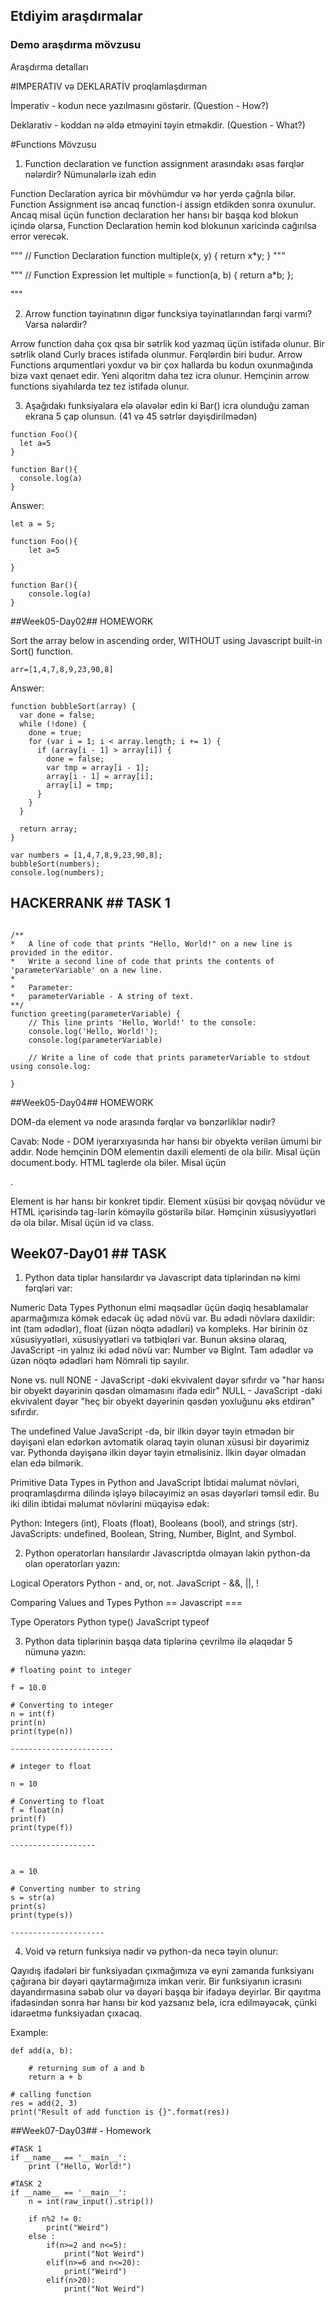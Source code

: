 ## Etdiyim araşdırmalar

### Demo araşdırma mövzusu

Araşdırma detalları

#IMPERATIV və DEKLARATİV proqlamlaşdırman

İmperativ - kodun nece yazılmasını göstərir. (Question - How?)

Deklarativ - koddan nə əldə etməyini təyin etməkdir. (Question - What?)




#Functions Mövzusu

1. Function declaration ve function assignment arasındakı əsas fərqlər nələrdir? Nümunələrlə izah edin
   
Function Declaration ayrica bir mövhümdur və hər yerdə çağrıla bilər. Function Assignment isə ancaq function-i assign etdikden sonra oxunulur. Ancaq misal üçün function declaration her hansı bir başqa kod blokun içində olarsa, Function Declaration hemin kod blokunun xaricində cağırılsa error verecək.

"""
// Function Declaration
function multiple(x, y) {
  return x*y;
}
"""

"""
// Function Expression
let multiple = function(a, b) {
  return a*b;
};

"""


2. Arrow function təyinatının digər funcksiya təyinatlarından fərqi varmı? Varsa nələrdir?

Arrow function daha çox qısa bir sətrlik kod yazmaq üçün istifadə olunur.  Bir sətrlik oland Curly braces istifadə olunmur. Fərqlərdin biri budur.
Arrow Functions arqumentləri yoxdur və bir çox hallarda bu kodun oxunmağında bizə vaxt qenaet edir. Yeni alqoritm daha tez icra olunur. Hemçinin arrow functions siyahılarda tez tez istifadə olunur. 

3. Aşağıdakı funksiyalara elə əlavələr edin ki Bar() icra olunduğu zaman ekrana 5 çap olunsun. (41 və 45 sətrlər dəyişdirilmədən)
```
function Foo(){
  let a=5
}

function Bar(){
  console.log(a)
}
```

Answer:

```
let a = 5;

function Foo(){
    let a=5

}
  
function Bar(){
    console.log(a)
}
```

##Week05-Day02## HOMEWORK

Sort the array below in ascending order, WITHOUT using Javascript built-in Sort() function.


```
arr=[1,4,7,8,9,23,90,8]
```

Answer:

```
function bubbleSort(array) {
  var done = false;
  while (!done) {
    done = true;
    for (var i = 1; i < array.length; i += 1) {
      if (array[i - 1] > array[i]) {
        done = false;
        var tmp = array[i - 1];
        array[i - 1] = array[i];
        array[i] = tmp;
      }
    }
  }

  return array;
}

var numbers = [1,4,7,8,9,23,90,8];
bubbleSort(numbers);
console.log(numbers);
```

## HACKERRANK ## TASK 1 ##

```

/**
*   A line of code that prints "Hello, World!" on a new line is provided in the editor. 
*   Write a second line of code that prints the contents of 'parameterVariable' on a new line.
*
*	Parameter:
*   parameterVariable - A string of text.
**/
function greeting(parameterVariable) {
    // This line prints 'Hello, World!' to the console:
    console.log('Hello, World!');
    console.log(parameterVariable)

    // Write a line of code that prints parameterVariable to stdout using console.log:
    
}
```

##Week05-Day04## HOMEWORK

DOM-da element və node arasında fərqlər və bənzərliklər nədir?

Cavab:
Node - DOM iyerarxıyasında hər hansı bir obyektə verilən ümumi bir addır. Node hemçinin DOM elementin daxili elementi de ola bilir. Misal üçün document.body. HTML taglerde ola biler. Misal üçün <p>. 

Element is hər hansı bir konkret tipdir. Element xüsüsi bir qovşaq növüdur ve HTML içərisində tag-lərin köməyilə göstərilə bilər. Həmçinin xüsusiyyətləri də ola bilər. Misal üçün id və class. 


## Week07-Day01 ## TASK ##

1. Python data tiplər hansılardır və Javascript data tiplərindən nə kimi fərqləri var:

Numeric Data Types
Pythonun elmi məqsədlər üçün dəqiq hesablamalar aparmağımıza kömək edəcək üç ədəd növü var. Bu ədədi növlərə daxildir: int (tam ədədlər), float (üzən nöqtə ədədləri) və kompleks. Hər birinin öz xüsusiyyətləri, xüsusiyyətləri və tətbiqləri var. Bunun əksinə olaraq, JavaScript -in yalnız iki ədəd növü var: Number və BigInt. Tam ədədlər və üzən nöqtə ədədləri həm Nömrəli tip sayılır. 

None vs. null
NONE - JavaScript -dəki ekvivalent dəyər sıfırdır və "hər hansı bir obyekt dəyərinin qəsdən olmamasını ifadə edir" 
NULL - JavaScript -dəki ekvivalent dəyər "heç bir obyekt dəyərinin qəsdən yoxluğunu əks etdirən" sıfırdır.

The undefined Value
JavaScript -də, bir ilkin dəyər təyin etmədən bir dəyişəni elan edərkən avtomatik olaraq təyin olunan xüsusi bir dəyərimiz var. 
Pythonda dəyişənə ilkin dəyər təyin etməlisiniz. İlkin dəyər olmadan elan edə bilmərik. 

Primitive Data Types in Python and JavaScript
İbtidai məlumat növləri, proqramlaşdırma dilində işləyə biləcəyimiz ən əsas dəyərləri təmsil edir. Bu iki dilin ibtidai məlumat növlərini müqayisə edək: 

Python: Integers (int), Floats (float), Booleans (bool), and strings (str).
JavaScripts: undefined, Boolean, String, Number, BigInt, and Symbol.

2. Python operatorları hansılardır Javascriptdə olmayan lakin python-da olan operatorları yazın:

Logical Operators
Python - and, or, not.
JavaScript - &&, ||, ! 

Comparing Values and Types
Python ==
Javascript ===

Type Operators
Python type()
JavaScript typeof

3. Python data tiplərinin başqa data tiplərinə çevrilmə ilə əlaqədar 5 nümunə yazın:
```
# floating point to integer
 
f = 10.0
 
# Converting to integer
n = int(f)
print(n)
print(type(n))

-----------------------

# integer to float
 
n = 10
 
# Converting to float
f = float(n)
print(f)
print(type(f))

-------------------


a = 10
 
# Converting number to string
s = str(a)
print(s)
print(type(s))

---------------------
```

4. Void və return funksiya nədir və python-da necə təyin olunur:

Qayıdış ifadələri bir funksiyadan çıxmağımıza və eyni zamanda funksiyanı çağırana bir dəyəri qaytarmağımıza imkan verir. Bir funksiyanın icrasını dayandırmasına səbəb olur və dəyəri başqa bir ifadəyə deyirlər. Bir qayıtma ifadəsindən sonra hər hansı bir kod yazsanız belə, icra edilməyəcək, çünki idarəetmə funksiyadan çıxacaq. 

Example:
```
def add(a, b):
 
    # returning sum of a and b
    return a + b

# calling function
res = add(2, 3)
print("Result of add function is {}".format(res))
```


##Week07-Day03## - Homework

```
#TASK 1
if __name__ == '__main__':
    print ("Hello, World!")

#TASK 2
if __name__ == '__main__':
    n = int(raw_input().strip())
    
    if n%2 != 0:
        print("Weird")
    else :
        if(n>=2 and n<=5):
            print("Not Weird")
        elif(n>=6 and n<=20):
            print("Weird")
        elif(n>20):
            print("Not Weird")
```



